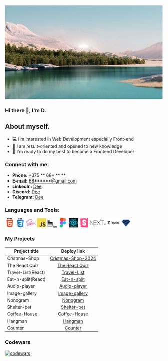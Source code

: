 <!--
**D** is a ✨ _special_ ✨ repository because its `README.md` (this file) appears on your GitHub profile.

Here are some ideas to get you started:

- 🔭 I’m currently working on ...
- 🌱 I’m currently learning ...
- 👯 I’m looking to collaborate on ...
- 🤔 I’m looking for help with ...
- 💬 Ask me about ...
- 📫 How to reach me: ...
- 😄 Pronouns: ...
- ⚡ Fun fact: ...
-->

<img src="./img/background.png" width="845" height="300" alt="welcome image" >

### Hi there 👋, I'm D.

## About myself.
- 💻 I’m interested in Web Development especially Front-end
- 🚀 I am result-oriented and opened to new knowledge
- 🔋 I'm ready to do my best to become a Frontend Developer
  
### Connect with me:
- __Phone:__ +375 ** 68* ** **
- __E-mail:__ [68******@gmail.com](686eight@gmail.com)
- __LinkedIn:__ [Dee](www.linkedin.com/)
- __Discord:__ [Dee](https://discordapp.com/users/1170446901552885810)
- __Telegram:__ [Dee](https://t.me/dzlek)

### Languages and Tools:
<img alt="HTML5 icon" width="30px" src="./img/icons/html.svg">   <img alt="CSS3 icon" width="30px" src="./img/icons/css.svg">   <img alt="SASS icon" width="30px" src="./img/icons/sass.png">   <img alt="JS icon" width="30px" src="./img/icons/js.svg">   <img alt="BEM icon" width="30px" src="./img/icons/bem.svg">   <img alt="Figma icon" width="30px" src="./img/icons/figma.svg"> <img alt="React icon" width="30px" src="./img/icons/react-1-logo-svgrepo-com.svg"> <img alt="Storybook icon" width="30px" src="./img/icons/storybook.svg"> <img alt="NextJs icon" height="30px" src="./img/icons/nextJs.svg"> <img title="Radix" alt="Radix icon" height="30px" src="./img/icons/radix.svg"> <img alt="Zod" width="30px" src="./img/icons/zod.svg">

### My Projects
 Project title            |   Deploy link
--------------------------|:-----------------------:
Cristmas-Shop             |   [Cristmas-Shop-2024](https://rolling-scopes-school.github.io/dzlek-JSFE2024Q4/christmas-shop/)
The React Quiz            |   [The React Quiz](https://dzlek.github.io/The-React-Quiz/)
Travel-List(React)        |   [Travel-List](https://dzlek.github.io/travel-list/)
Eat-n-split(React)        |   [Eat-n-split](https://dzlek.github.io/eat-n-split/)
Audio-player              |   [Audio-player](https://github.com/dzlek/audio-player)
Image-gallery             |   [Image-gallery](https://dzlek.github.io/image-gallery/)
Nonogram                  |   [Nonogram](https://rolling-scopes-school.github.io/dee2021-JSFE2023Q4/nonograms/)
Shelter-pet               |   [Shelter-pet](https://dzlek.github.io/shelter-dom/)
Coffee-House              |   [Coffee-House](https://rolling-scopes-school.github.io/dee2021-JSFE2023Q4/coffee-house/)
Hangman                   |   [Hangman](https://rolling-scopes-school.github.io/dee2021-JSFE2023Q4/Hangman/)
Counter                   |   [Counter](https://dzlek.github.io/counter/)

### Codewars
[![codewars](https://www.codewars.com/users/rsschool_c8a8e36cd21834c4/badges/small)](https://www.codewars.com/users/rsschool_c8a8e36cd21834c4)
